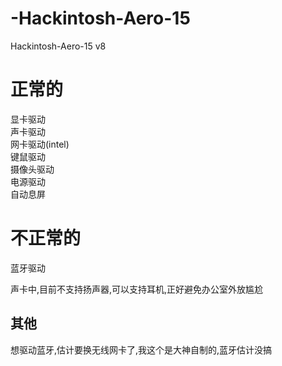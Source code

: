 # -Hackintosh-Aero-15
 Hackintosh-Aero-15 v8

# 正常的
显卡驱动  
声卡驱动  
网卡驱动(intel)  
键鼠驱动  
摄像头驱动  
电源驱动  
自动息屏  
# 不正常的
蓝牙驱动  

声卡中,目前不支持扬声器,可以支持耳机,正好避免办公室外放尴尬  
## 其他
想驱动蓝牙,估计要换无线网卡了,我这个是大神自制的,蓝牙估计没搞